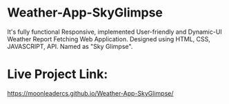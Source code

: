 # Weather-App-SkyGlimpse
It's fully functional Responsive, implemented User-friendly and Dynamic-UI Weather Report Fetching Web Application. Designed using HTML, CSS, JAVASCRIPT, API. Named as "Sky Glimpse". 
# Live Project Link: 
https://moonleadercs.github.io/Weather-App-SkyGlimpse/
